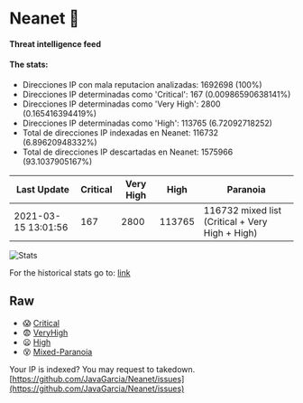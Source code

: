 # Neanet :hocho:
#### Threat intelligence feed
#### The stats:

- Direcciones IP con mala reputacion analizadas: 1692698 (100%)
- Direcciones IP determinadas como 'Critical':  167 (0.00986590638141%)
- Direcciones IP determinadas como 'Very High':  2800 (0.165416394419%)
- Direcciones IP determinadas como 'High':  113765 (6.72092718252)
- Total de direcciones IP indexadas en Neanet:  116732 (6.89620948332%)
- Total de direcciones IP descartadas en Neanet:  1575966 (93.1037905167%)

| Last Update | Critical | Very High | High | Paranoia |
| --- | --- | --- | --- | --- |
| 2021-03-15 13:01:56 | 167 | 2800 | 113765 | 116732 mixed list (Critical + Very High + High)|

![Stats](https://docs.google.com/spreadsheets/d/e/2PACX-1vSnaNMIXVabIpDJjufMlzH7poXnshF3mgd8Is1g9ytUEzVsP5my4Trn8f-xkoLLQ38xpL3HtmUexLo6/pubchart?oid=501124687&format=image)

For the historical stats go to: [link](/stats.csv)
## Raw
- :scream: [Critical](https://raw.githubusercontent.com/JavaGarcia/Neanet/master/blacklists/neanet_critical.txt)
- :fearful: [VeryHigh](https://raw.githubusercontent.com/JavaGarcia/Neanet/master/blacklists/neanet_veryHigh.txtt)
- :frowning: [High](https://raw.githubusercontent.com/JavaGarcia/Neanet/master/blacklists/neanet_high.txt)
- :dizzy_face: [Mixed-Paranoia](https://raw.githubusercontent.com/JavaGarcia/Neanet/master/blacklists/neanet_all.txt)


Your IP is indexed? You may request to takedown. [https://github.com/JavaGarcia/Neanet/issues](https://github.com/JavaGarcia/Neanet/issues)


















































































































































































































































































































































































































































































































































































































































































































































































































































































































































































































































































































































































































































































































































































































































































































































































































































































































































































































































































































































































































































































































































































































































































































































































































































































































































































































































































































































































































































































































































































































































































































































































































































































































































































































































































































































































































































































































































































































































































































































































































































































































































































































































































































































































































































































































































































































































































































































































































































































































































































































































































